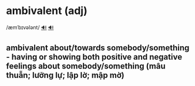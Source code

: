 # ambivalent (adj)

/æmˈbɪvələnt/ [🔊](https://www.oxfordlearnersdictionaries.com/media/english/uk_pron/a/amb/ambiv/ambivalent__gb_1.mp3) [🔊](https://www.oxfordlearnersdictionaries.com/media/english/us_pron/a/amb/ambiv/ambivalent__us_1.mp3)

## ambivalent about/towards somebody/something - having or showing both positive and negative feelings about somebody/something (mâu thuẫn; lưỡng lự; lập lờ; mập mờ)